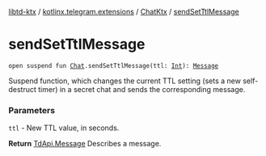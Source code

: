 [libtd-ktx](../../index.md) / [kotlinx.telegram.extensions](../index.md) / [ChatKtx](index.md) / [sendSetTtlMessage](./send-set-ttl-message.md)

# sendSetTtlMessage

`open suspend fun `[`Chat`](https://tdlibx.github.io/td/docs/org/drinkless/td/libcore/telegram/TdApi.Chat.html)`.sendSetTtlMessage(ttl: `[`Int`](https://kotlinlang.org/api/latest/jvm/stdlib/kotlin/-int/index.html)`): `[`Message`](https://tdlibx.github.io/td/docs/org/drinkless/td/libcore/telegram/TdApi.Message.html)

Suspend function, which changes the current TTL setting (sets a new self-destruct timer) in a
secret chat and sends the corresponding message.

### Parameters

`ttl` - New TTL value, in seconds.

**Return**
[TdApi.Message](https://tdlibx.github.io/td/docs/org/drinkless/td/libcore/telegram/TdApi.Message.html) Describes a message.

